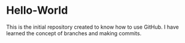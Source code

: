 # Hello-World
This is the initial repository created to know how to use GitHub.
I have learned the concept of branches and making commits.
